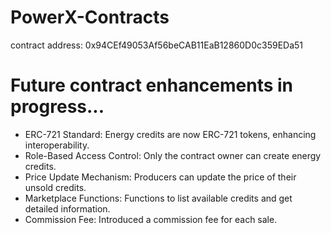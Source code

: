 # PowerX-Contracts

contract address:    0x94CEf49053Af56beCAB11EaB12860D0c359EDa51

# Future contract enhancements in progress...

- ERC-721 Standard: Energy credits are now ERC-721 tokens, enhancing interoperability.
- Role-Based Access Control: Only the contract owner can create energy credits.
- Price Update Mechanism: Producers can update the price of their unsold credits.
- Marketplace Functions: Functions to list available credits and get detailed information.
- Commission Fee: Introduced a commission fee for each sale.
